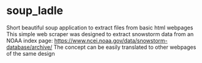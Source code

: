 # soup_ladle
Short beautiful soup application to extract files from basic html webpages
This simple web scraper was designed to extract snowstorm data from an NOAA index page: https://www.ncei.noaa.gov/data/snowstorm-database/archive/
The concept can be easily translated to other webpages of the same design
